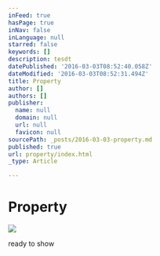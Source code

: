 ```yaml
---
inFeed: true
hasPage: true
inNav: false
inLanguage: null
starred: false
keywords: []
description: tesdt
datePublished: '2016-03-03T08:52:40.058Z'
dateModified: '2016-03-03T08:52:31.494Z'
title: Property
author: []
authors: []
publisher:
  name: null
  domain: null
  url: null
  favicon: null
sourcePath: _posts/2016-03-03-property.md
published: true
url: property/index.html
_type: Article

---
```

# Property
![](https://the-grid-user-content.s3-us-west-2.amazonaws.com/8570b93b-4007-4a36-8041-6742da18bfd1.jpg)

ready to show